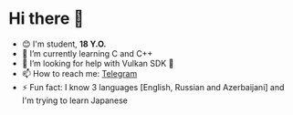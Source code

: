 Hi there 👋
===========
- 😊 I'm student, **18 Y.O.**
- 🌱 I’m currently learning C and C++
- 🤔 I’m looking for help with Vulkan SDK 🧐
- 📫 How to reach me: [Telegram](https://t.me/PureFoxCore)
- ⚡ Fun fact: I know 3 languages [English, Russian and Azerbaijani] and I'm trying to learn Japanese
